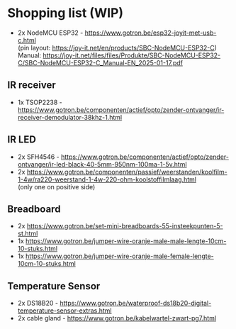 
# Shopping list (WIP)
- 2x NodeMCU ESP32 - https://www.gotron.be/esp32-joyit-met-usb-c.html  
(pin layout: https://joy-it.net/en/products/SBC-NodeMCU-ESP32-C)  
Manual: https://joy-it.net/files/files/Produkte/SBC-NodeMCU-ESP32-C/SBC-NodeMCU-ESP32-C_Manual-EN_2025-01-17.pdf  

## IR receiver
- 1x TSOP2238 - https://www.gotron.be/componenten/actief/opto/zender-ontvanger/ir-receiver-demodulator-38khz-1.html  

## IR LED
- 2x SFH4546 - https://www.gotron.be/componenten/actief/opto/zender-ontvanger/ir-led-black-40-5mm-950nm-100ma-1-5v.html  
- 2x https://www.gotron.be/componenten/passief/weerstanden/koolfilm-1-4w/ra220-weerstand-1-4w-220-ohm-koolstoffilmlaag.html  
(only one on positive side)  

## Breadboard
- 2x https://www.gotron.be/set-mini-breadboards-55-insteekpunten-5-st.html  
- 1x https://www.gotron.be/jumper-wire-oranje-male-male-lengte-10cm-10-stuks.html  
- 1x https://www.gotron.be/jumper-wire-oranje-male-female-lengte-10cm-10-stuks.html  


## Temperature Sensor
- 2x DS18B20 - https://www.gotron.be/waterproof-ds18b20-digital-temperature-sensor-extras.html
- 2x cable gland - https://www.gotron.be/kabelwartel-zwart-pg7.html  
